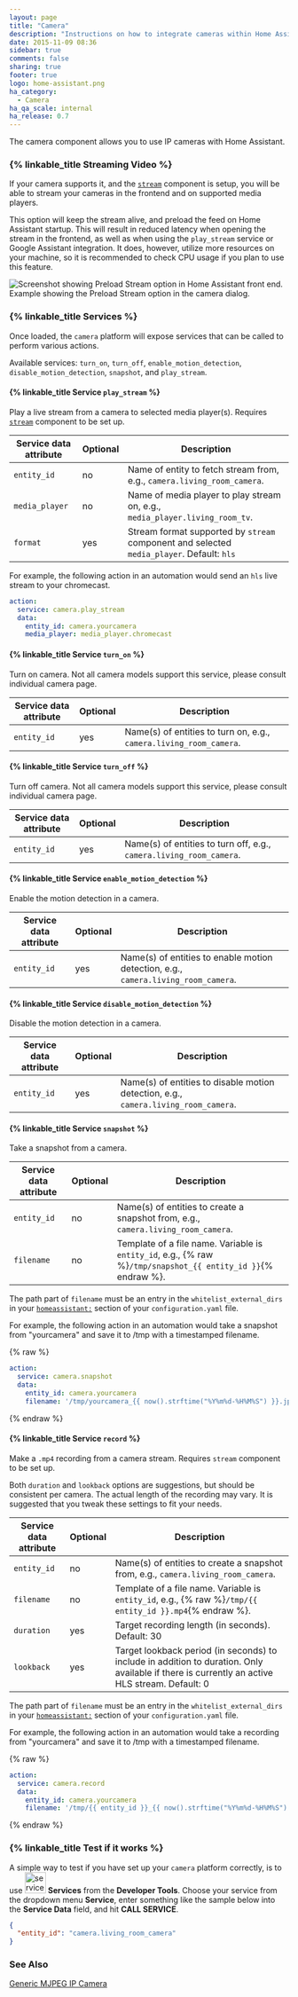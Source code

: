 ```yaml
---
layout: page
title: "Camera"
description: "Instructions on how to integrate cameras within Home Assistant."
date: 2015-11-09 08:36
sidebar: true
comments: false
sharing: true
footer: true
logo: home-assistant.png
ha_category:
  - Camera
ha_qa_scale: internal
ha_release: 0.7
---
```


The camera component allows you to use IP cameras with Home Assistant.

### {% linkable_title Streaming Video %}

If your camera supports it, and the [`stream`](/components/stream) component is setup, you will be able to stream your cameras in the frontend and on supported media players.

This option will keep the stream alive, and preload the feed on Home Assistant startup. This will result in reduced latency when opening the stream in the frontend, as well as when using the `play_stream` service or Google Assistant integration. It does, however, utilize more resources on your machine, so it is recommended to check CPU usage if you plan to use this feature.

<p class='img'>
  <img src='/images/components/camera/preload-stream.png' alt='Screenshot showing Preload Stream option in Home Assistant front end.'>
  Example showing the Preload Stream option in the camera dialog.
</p>


### {% linkable_title Services %}

Once loaded, the `camera` platform will expose services that can be called to perform various actions.

Available services: `turn_on`, `turn_off`, `enable_motion_detection`, `disable_motion_detection`, `snapshot`, and `play_stream`.

#### {% linkable_title Service `play_stream` %}

Play a live stream from a camera to selected media player(s). Requires [`stream`](/components/stream) component to be set up.

| Service data attribute | Optional | Description |
| ---------------------- | -------- | ----------- |
| `entity_id`            |      no  | Name of entity to fetch stream from, e.g., `camera.living_room_camera`. |
| `media_player`         |      no  | Name of media player to play stream on, e.g., `media_player.living_room_tv`. |
| `format`               |      yes | Stream format supported by `stream` component and selected `media_player`. Default: `hls` |

For example, the following action in an automation would send an `hls` live stream to your chromecast.

```yaml
action:
  service: camera.play_stream
  data:
    entity_id: camera.yourcamera
    media_player: media_player.chromecast
```

#### {% linkable_title Service `turn_on` %}

Turn on camera. Not all camera models support this service, please consult individual camera page.

| Service data attribute | Optional | Description |
| ---------------------- | -------- | ----------- |
| `entity_id`            |     yes  | Name(s) of entities to turn on, e.g., `camera.living_room_camera`.      |

#### {% linkable_title Service `turn_off` %}

Turn off camera. Not all camera models support this service, please consult individual camera page.

| Service data attribute | Optional | Description |
| ---------------------- | -------- | ----------- |
| `entity_id`            |     yes  | Name(s) of entities to turn off, e.g., `camera.living_room_camera`. |

#### {% linkable_title Service `enable_motion_detection` %}

Enable the motion detection in a camera.

| Service data attribute | Optional | Description |
| ---------------------- | -------- | ----------- |
| `entity_id`            |     yes  | Name(s) of entities to enable motion detection, e.g., `camera.living_room_camera`. |

#### {% linkable_title Service `disable_motion_detection` %}

Disable the motion detection in a camera.

| Service data attribute | Optional | Description |
| ---------------------- | -------- | ----------- |
| `entity_id`            |     yes  | Name(s) of entities to disable motion detection, e.g., `camera.living_room_camera`. |

#### {% linkable_title Service `snapshot` %}

Take a snapshot from a camera.

| Service data attribute | Optional | Description |
| ---------------------- | -------- | ----------- |
| `entity_id`            |      no  | Name(s) of entities to create a snapshot from, e.g., `camera.living_room_camera`. |
| `filename`             |      no  | Template of a file name. Variable is `entity_id`, e.g., {% raw %}`/tmp/snapshot_{{ entity_id }}`{% endraw %}. |

The path part of `filename` must be an entry in the `whitelist_external_dirs` in your [`homeassistant:`](/docs/configuration/basic/) section of your `configuration.yaml` file.

For example, the following action in an automation would take a snapshot from "yourcamera" and save it to /tmp with a timestamped filename.

{% raw %}
```yaml
action:
  service: camera.snapshot
  data:
    entity_id: camera.yourcamera
    filename: '/tmp/yourcamera_{{ now().strftime("%Y%m%d-%H%M%S") }}.jpg'
```
{% endraw %}

#### {% linkable_title Service `record` %}

Make a `.mp4` recording from a camera stream. Requires `stream` component to be set up.

Both `duration` and `lookback` options are suggestions, but should be consistent per camera.  The actual length of the recording may vary. It is suggested that you tweak these settings to fit your needs.

| Service data attribute | Optional | Description |
| ---------------------- | -------- | ----------- |
| `entity_id`            |      no  | Name(s) of entities to create a snapshot from, e.g., `camera.living_room_camera`. |
| `filename`             |      no  | Template of a file name. Variable is `entity_id`, e.g., {% raw %}`/tmp/{{ entity_id }}.mp4`{% endraw %}. |
| `duration`             |      yes | Target recording length (in seconds). Default: 30 |
| `lookback`             |      yes | Target lookback period (in seconds) to include in addition to duration.  Only available if there is currently an active HLS stream. Default: 0 |

The path part of `filename` must be an entry in the `whitelist_external_dirs` in your [`homeassistant:`](/docs/configuration/basic/) section of your `configuration.yaml` file.

For example, the following action in an automation would take a recording from "yourcamera" and save it to /tmp with a timestamped filename.

{% raw %}
```yaml
action:
  service: camera.record
  data:
    entity_id: camera.yourcamera
    filename: '/tmp/{{ entity_id }}_{{ now().strftime("%Y%m%d-%H%M%S") }}.mp4'
```
{% endraw %}

### {% linkable_title Test if it works %}

A simple way to test if you have set up your `camera` platform correctly, is to use <img src='/images/screenshots/developer-tool-services-icon.png' alt='service developer tool icon' class="no-shadow" height="38" /> **Services** from the **Developer Tools**. Choose your service from the dropdown menu **Service**, enter something like the sample below into the **Service Data** field, and hit **CALL SERVICE**.

```json
{
  "entity_id": "camera.living_room_camera"
}
```

### See Also
[Generic MJPEG IP Camera](https://www.home-assistant.io/components/mjpeg/)
